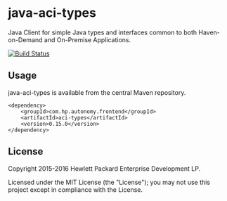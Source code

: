 # java-aci-types

Java Client for simple Java types and interfaces common to both Haven-on-Demand and On-Premise Applications.

[![Build Status](https://travis-ci.org/hpe-idol/java-aci-types.svg?branch=master)](https://travis-ci.org/hpe-idol/java-aci-types)

## Usage

java-aci-types is available from the central Maven repository.

    <dependency>
        <groupId>com.hp.autonomy.frontend</groupId>
        <artifactId>aci-types</artifactId>
        <version>0.15.0</version>
    </dependency>

## License
Copyright 2015-2016 Hewlett Packard Enterprise Development LP.

Licensed under the MIT License (the "License"); you may not use this project except in compliance with the License.
